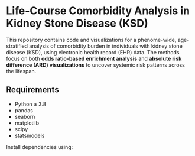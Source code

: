 # Life-Course Comorbidity Analysis in Kidney Stone Disease (KSD)

This repository contains code and visualizations for a phenome-wide, age-stratified analysis of comorbidity burden in individuals with kidney stone disease (KSD), using electronic health record (EHR) data. The methods focus on both **odds ratio-based enrichment analysis** and **absolute risk difference (ARD) visualizations** to uncover systemic risk patterns across the lifespan.



## Requirements

- Python ≥ 3.8
- pandas
- seaborn
- matplotlib
- scipy
- statsmodels

Install dependencies using:



